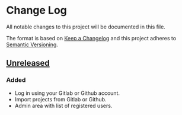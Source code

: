 # Change Log
All notable changes to this project will be documented in this file.

The format is based on [Keep a Changelog](http://keepachangelog.com/)
and this project adheres to [Semantic Versioning](http://semver.org/).

## [Unreleased]
### Added
- Log in using your Gitlab or Github account.
- Import projects from Gitlab or Github.
- Admin area with list of registered users.

[Unreleased]: https://github.com/ephracis/appatite/compare/8c736d6...HEAD